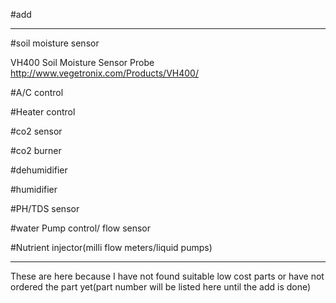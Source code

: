 #add
************************************************************************
#soil moisture sensor
 
 VH400 Soil Moisture Sensor Probe http://www.vegetronix.com/Products/VH400/

#A/C control

#Heater control

#co2 sensor

#co2 burner

#dehumidifier

#humidifier

#PH/TDS sensor

#water Pump control/ flow sensor

#Nutrient injector(milli flow meters/liquid pumps)

************************************************************************
 
These are here because I have not found suitable low cost parts
or have not ordered the part yet(part number will be listed here until the add is done)
